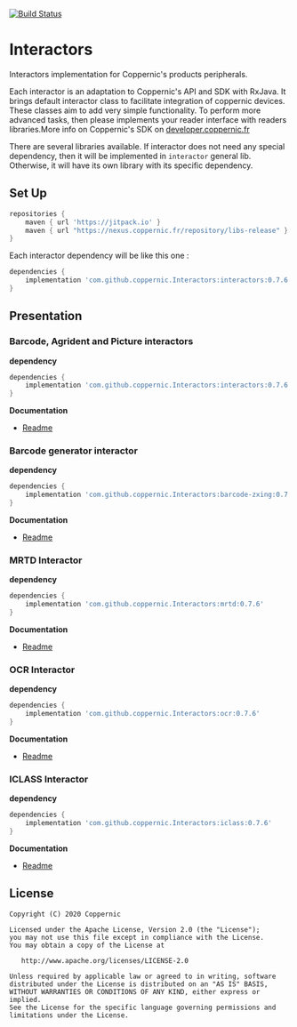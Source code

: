 [![Build Status](https://travis-ci.org/Coppernic/Interactors.svg?branch=master)](https://travis-ci.org/Coppernic/Interactors)

# Interactors

Interactors implementation for Coppernic's products peripherals.

Each interactor is an adaptation to Coppernic's API and SDK with RxJava. It brings default interactor class to facilitate
integration of coppernic devices. These classes aim to add very simple functionality. To perform more advanced tasks,
then please implements your reader interface with readers libraries.More info on Coppernic's SDK on
[developer.coppernic.fr](https://developer.coppernic.fr)

There are several libraries available. If interactor does not need any special dependency, then it will be implemented in `interactor`
general lib. Otherwise, it will have its own library with its specific dependency.

## Set Up


```groovy
repositories {
    maven { url 'https://jitpack.io' }
    maven { url "https://nexus.coppernic.fr/repository/libs-release" }
}
```

Each interactor dependency will be like this one :


``` groovy
dependencies {
    implementation 'com.github.coppernic.Interactors:interactors:0.7.6'
}
```

## Presentation

### Barcode, Agrident and Picture interactors

**dependency**

``` groovy
dependencies {
    implementation 'com.github.coppernic.Interactors:interactors:0.7.6'
}
```

**Documentation**

- [Readme](https://github.com/Coppernic/Interactors/tree/master/interactors)

### Barcode generator interactor

**dependency**

``` groovy
dependencies {
    implementation 'com.github.coppernic.Interactors:barcode-zxing:0.7.6'
}
```

**Documentation**

- [Readme](https://github.com/Coppernic/Interactors/tree/master/barcodegenerator)


### MRTD Interactor

**dependency**

``` groovy
dependencies {
    implementation 'com.github.coppernic.Interactors:mrtd:0.7.6'
}
```

**Documentation**

- [Readme](https://github.com/Coppernic/Interactors/tree/master/mrtd)


### OCR Interactor

**dependency**

``` groovy
dependencies {
    implementation 'com.github.coppernic.Interactors:ocr:0.7.6'
}
```

**Documentation**

- [Readme](https://github.com/Coppernic/Interactors/tree/master/ocr)


### ICLASS Interactor

**dependency**

``` groovy
dependencies {
    implementation 'com.github.coppernic.Interactors:iclass:0.7.6'
}
```

**Documentation**

- [Readme](https://github.com/Coppernic/Interactors/tree/master/iclass)


## License

    Copyright (C) 2020 Coppernic

    Licensed under the Apache License, Version 2.0 (the "License");
    you may not use this file except in compliance with the License.
    You may obtain a copy of the License at

       http://www.apache.org/licenses/LICENSE-2.0

    Unless required by applicable law or agreed to in writing, software
    distributed under the License is distributed on an "AS IS" BASIS,
    WITHOUT WARRANTIES OR CONDITIONS OF ANY KIND, either express or implied.
    See the License for the specific language governing permissions and
    limitations under the License.
